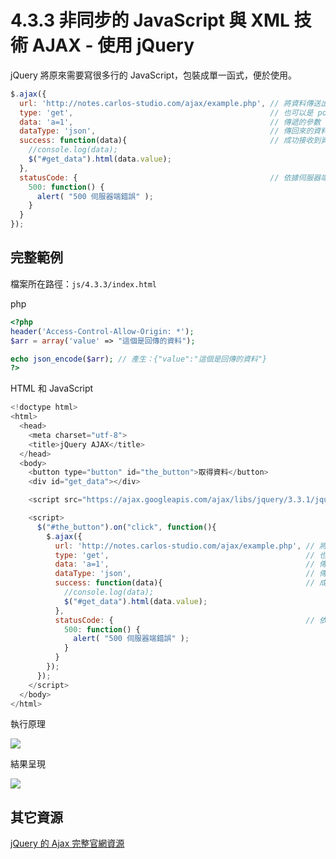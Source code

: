 # 4.3.3 非同步的 JavaScript 與 XML 技術 AJAX - 使用 jQuery

jQuery 將原來需要寫很多行的 JavaScript，包裝成單一函式，便於使用。

```js
$.ajax({
  url: 'http://notes.carlos-studio.com/ajax/example.php', // 將資料傳送出去的網址
  type: 'get',                                            // 也可以是 post
  data: 'a=1',                                            // 傳遞的參數
  dataType: 'json',                                       // 傳回來的資料類型
  success: function(data){                                // 成功接收到資料後，會執行的函式
    //console.log(data);
    $("#get_data").html(data.value);
  },
  statusCode: {                                           // 依據伺服器端回傳的狀態碼，來顯示錯誤訊息
    500: function() {
      alert( "500 伺服器端錯誤" );
    }
  }
});
```

## 完整範例

檔案所在路徑：`js/4.3.3/index.html`

php

```php
<?php
header('Access-Control-Allow-Origin: *');
$arr = array('value' => "這個是回傳的資料");

echo json_encode($arr); // 產生：{"value":"這個是回傳的資料"}
?>
```

HTML 和 JavaScript

```js
<!doctype html>
<html>
  <head>
    <meta charset="utf-8">
    <title>jQuery AJAX</title>
  </head>
  <body>
    <button type="button" id="the_button">取得資料</button>
    <div id="get_data"></div>

    <script src="https://ajax.googleapis.com/ajax/libs/jquery/3.3.1/jquery.min.js"></script>

    <script>
      $("#the_button").on("click", function(){
        $.ajax({
          url: 'http://notes.carlos-studio.com/ajax/example.php', // 將資料傳送出去的網址
          type: 'get',                                            // 也可以是 post
          data: 'a=1',                                            // 傳遞的參數
          dataType: 'json',                                       // 傳回來的資料類型
          success: function(data){                                // 成功接收到資料後，會執行的函式
            //console.log(data);
            $("#get_data").html(data.value);
          },
          statusCode: {                                           // 依據伺服器端回傳的狀態碼，來顯示錯誤訊息
            500: function() {
              alert( "500 伺服器端錯誤" );
            }
          }
        });
      });
    </script>
  </body>
</html>
```

執行原理

![](/assets/jquery與ajax.png)

結果呈現

![](/assets/jquery與ajax_2.png)

## 其它資源

[jQuery 的 Ajax 完整官網資源](http://api.jquery.com/jQuery.ajax/)

